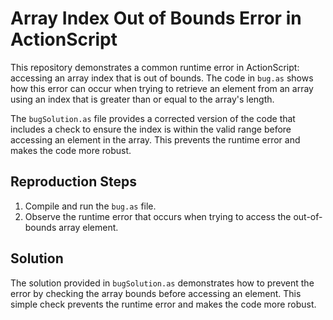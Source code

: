 # Array Index Out of Bounds Error in ActionScript

This repository demonstrates a common runtime error in ActionScript: accessing an array index that is out of bounds. The code in `bug.as` shows how this error can occur when trying to retrieve an element from an array using an index that is greater than or equal to the array's length.

The `bugSolution.as` file provides a corrected version of the code that includes a check to ensure the index is within the valid range before accessing an element in the array. This prevents the runtime error and makes the code more robust.

## Reproduction Steps

1. Compile and run the `bug.as` file.
2. Observe the runtime error that occurs when trying to access the out-of-bounds array element.

## Solution

The solution provided in `bugSolution.as` demonstrates how to prevent the error by checking the array bounds before accessing an element. This simple check prevents the runtime error and makes the code more robust. 
